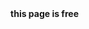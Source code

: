 <html>
  <head>
    <title>first</title>
  </head>
  <body>
   <b> this page is free </b>
  </body>
</html>
